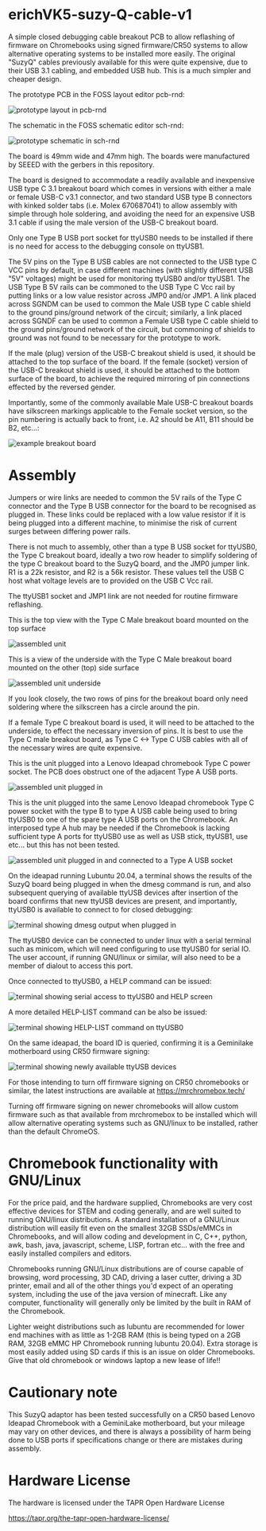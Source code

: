 # erichVK5-suzy-Q-cable-v1

A simple closed debugging cable breakout PCB to allow reflashing of firmware on Chromebooks using signed firmware/CR50 systems to allow alternative operating systems to be installed more easily. The original "SuzyQ" cables previously available for this were quite expensive, due to their USB 3.1 cabling, and embedded USB hub. This is a much simpler and cheaper design. 

The prototype PCB in the FOSS layout editor pcb-rnd: 

![prototype layout in pcb-rnd](images/PrototypeLayout-V1.png)

The schematic in the FOSS schematic editor sch-rnd:

![prototype schematic in sch-rnd](erichVK5-suzy-Q-v1-11.svg)

The board is 49mm wide and 47mm high. The boards were manufactured by SEEED with the gerbers in this repository.

The board is designed to accommodate a readily available and inexpensive USB type C 3.1 breakout board which comes in versions with either a male or female USB-C v3.1 connector, and two standard USB type B connectors with kinked solder tabs (i.e. Molex 670687041) to allow assembly with simple through hole soldering, and avoiding the need for an expensive USB 3.1 cable if using the male version of the USB-C breakout board.

Only one Type B USB port socket for ttyUSB0 needs to be installed if there is no need for access to the debugging console on ttyUSB1.

The 5V pins on the Type B USB cables are not connected to the USB type C VCC pins by default, in case different machines (with slightly different USB "5V" voltages) might be used for monitoring ttyUSB0 and/or ttyUSB1. The USB Type B 5V rails can be commoned to the USB Type C Vcc rail by putting links or a low value resistor across JMP0 and/or JMP1. A link placed across SGNDM can be used to common the Male USB type C cable shield to the ground pins/ground network of the circuit; similarly, a link placed across SGNDF can be used to common a Female USB type C cable shield to the ground pins/ground network of the circuit, but commoning of shields to ground was not found to be necessary for the prototype to work.

If the male (plug) version of the USB-C breakout shield is used, it should be attached to the top surface of the board. If the female (socket) version of the USB-C breakout shield is used, it should be attached to the bottom surface of the board, to achieve the required mirroring of pin connections effected by the reversed gender.

Importantly, some of the commonly available Male USB-C breakout boards have silkscreen markings applicable to the Female socket version, so the pin numbering is actually back to front, i.e. A2 should be A11, B11 should be B2, etc...:

![example breakout board](images/Typical-Male-USB-C-breakout.jpg)

# Assembly

Jumpers or wire links are needed to common the 5V rails of the Type C connector and the Type B USB connector for the board to be recognised as plugged in. These links could be replaced with a low value resistor if it is being plugged into a different machine, to minimise the risk of current surges between differing power rails.

There is not much to assembly, other than a type B USB socket for ttyUSB0, the Type C breakout board, ideally a two row header to simplify soldering of the type C breakout board to the SuzyQ board, and the JMP0 jumper link. R1 is a 22k resistor, and R2 is a 56k resistor. These values tell the  USB C host what voltage levels are to provided on the USB C Vcc rail.

The ttyUSB1 socket and JMP1 link are not needed for routine firmware reflashing.

This is the top view with the Type C Male breakout board mounted on the top surface

![assembled unit](images/assembled_unit.jpg)

This is a view of the underside with the Type C Male breakout board mounted on the other (top) side surface

![assembled unit underside](images/assembled_unit_underside.jpg)

If you look closely, the two rows of pins for the breakout board only need soldering where the silkscreen has a circle around the pin.

If a female Type C breakout board is used, it will need to be attached to the underside, to effect the necessary inversion of pins. It is best to use the Type C male breakout board, as Type C <-> Type C USB cables with all of the necessary wires are quite expensive.

This is the unit plugged into a Lenovo Ideapad chromebook Type C power socket. The PCB does obstruct one of the adjacent Type A USB ports.

![assembled unit plugged in](images/assembled_unit_plugged_in.jpg)

This is the unit plugged into the same Lenovo Ideapad chromebook Type C power socket with the type B to type A USB cable being used to bring ttyUSB0 to one of the spare type A USB ports on the Chromebook. An interposed type A hub may be needed if the Chromebook is lacking sufficient type A ports for ttyUSB0 use as well as USB stick, ttyUSB1, use etc... but this has not been tested.

![assembled unit plugged in and connected to a Type A USB socket](images/assembled_unit_in_use.jpg)

On the ideapad running Lubuntu 20.04, a terminal shows the results of the SuzyQ board being plugged in when the dmesg command is run, and also subsequent querying of available ttyUSB devices after insertion of the board confirms that new ttyUSB devices are present, and importantly, ttyUSB0 is available to connect to for closed debugging:

![terminal showing dmesg output when plugged in](images/dmesg.png)

The ttyUSB0 device can be connected to under linux with a serial terminal such as minicom, which will need configuring to use ttyUSB0 for serial IO. The user account, if running GNU/linux or similar, will also need to be a member of dialout to access this port.

Once connected to ttyUSB0, a HELP command can be issued:

![terminal showing serial access to ttyUSB0 and HELP screen](images/ttyUSB0-help-screen.png)

A more detailed HELP-LIST command can be also be issued:

![terminal showing HELP-LIST command on ttyUSB0](images/HELP-LIST.png)

On the same ideapad, the board ID is queried, confirming it is a Geminilake motherboard using CR50 firmware signing:

![terminal showing newly available ttyUSB devices](images/interrogating-ttyUSB0.png)

For those intending to turn off firmware signing on CR50 chromebooks or similar, the latest instructions are available at https://mrchromebox.tech/

Turning off firmware signing on newer chromebooks will allow custom firmware such as that available from mrchromebox to be installed which will allow alternative operating systems such as GNU/linux to be installed, rather than the default ChromeOS.

# Chromebook functionality with GNU/Linux 

For the price paid, and the hardware supplied, Chromebooks are very cost effective devices for STEM and coding generally, and are well suited to running GNU/linux distributions. A standard installation of a GNU/Linux distribution will easily fit even on the smallest 32GB SSDs/eMMCs in Chromebooks, and will allow coding and development in C, C++, python, awk, bash, java, javascript, scheme, LISP, fortran etc... with the free and easily installed compilers and editors.

Chromebooks running GNU/Linux distributions are of course capable of browsing, word processing, 3D CAD, driving a laser cutter, driving a 3D printer, email and all of the other things you'd expect of an operating system, including the use of the java version of minecraft. Like any computer, functionality will generally only be limited by the built in RAM of the Chromebook.

Lighter weight distributions such as lubuntu are recommended for lower end machines with as little as 1-2GB RAM (this is being typed on a 2GB RAM, 32GB eMMC HP Chromebook running lubuntu 20.04). Extra storage is most easily added using SD cards if this is an issue on older Chromebooks. Give that old chromebook or windows laptop a new lease of life!!

# Cautionary note

This SuzyQ adaptor has been tested successfully on a CR50 based Lenovo Ideapad Chromebook with a GeminiLake motherboard, but your mileage may vary on other devices, and there is always a possibility of harm being done to USB ports if specifications change or there are mistakes during assembly.

# Hardware License

The hardware is licensed under the TAPR Open Hardware License

https://tapr.org/the-tapr-open-hardware-license/
